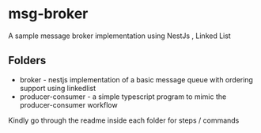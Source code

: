# msg-broker
A sample message broker implementation using NestJs , Linked List


## Folders 
  - broker - nestjs implementation of a basic message queue with ordering support using linkedlist
  - producer-consumer - a simple typescript program to mimic the producer-consumer workflow


 Kindly go through the readme inside each folder for steps / commands


